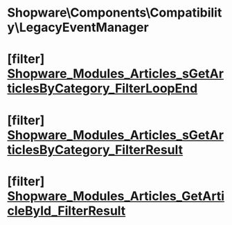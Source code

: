 # Shopware\Components\Compatibility\LegacyEventManager

# [filter] [Shopware_Modules_Articles_sGetArticlesByCategory_FilterLoopEnd](https://github.com/shopware/shopware/blob/5.5/engine/Shopware/Components/Compatibility/LegacyEventManager.php#L61)



# [filter] [Shopware_Modules_Articles_sGetArticlesByCategory_FilterResult](https://github.com/shopware/shopware/blob/5.5/engine/Shopware/Components/Compatibility/LegacyEventManager.php#L71)



# [filter] [Shopware_Modules_Articles_GetArticleById_FilterResult](https://github.com/shopware/shopware/blob/5.5/engine/Shopware/Components/Compatibility/LegacyEventManager.php#L92)


